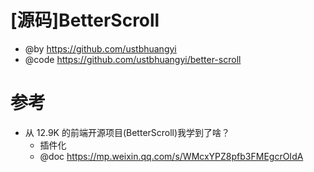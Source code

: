 # [源码]BetterScroll

- @by https://github.com/ustbhuangyi
- @code https://github.com/ustbhuangyi/better-scroll

# 参考

- 从 12.9K 的前端开源项目(BetterScroll)我学到了啥？
  - 插件化
  - @doc https://mp.weixin.qq.com/s/WMcxYPZ8pfb3FMEgcrOIdA